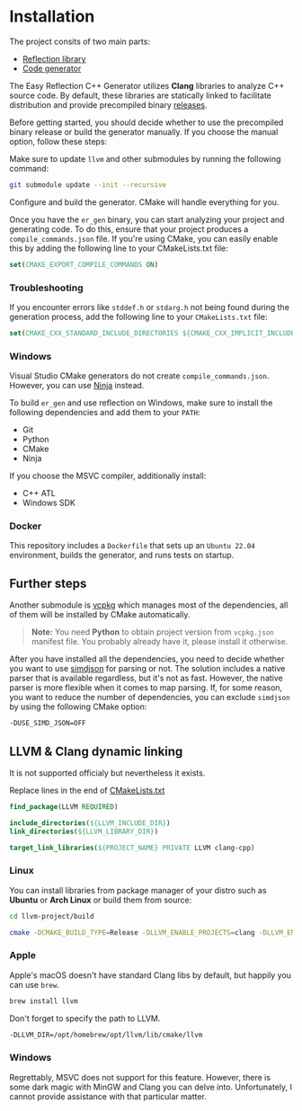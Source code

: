 # Installation

The project consits of two main parts:

- [Reflection library](../library)
- [Code generator](../generator)

The Easy Reflection C++ Generator utilizes **Clang** libraries to analyze C++ source code. By default, these libraries are statically linked to facilitate distribution and provide precompiled binary [releases](https://github.com/chocolacula/easy_reflection_cpp/releases).

Before getting started, you should decide whether to use the precompiled binary release or build the generator manually. If you choose the manual option, follow these steps:

Make sure to update `llvm` and other submodules by running the following command:

```bash
git submodule update --init --recursive
```

Configure and build the generator. CMake will handle everything for you.

Once you have the `er_gen` binary, you can start analyzing your project and generating code. To do this, ensure that your project produces a `compile_commands.json` file. If you're using CMake, you can easily enable this by adding the following line to your CMakeLists.txt file:

```cmake
set(CMAKE_EXPORT_COMPILE_COMMANDS ON)
```

### Troubleshooting
If you encounter errors like `stddef.h` or `stdarg.h` not being found during the generation process, add the following line to your `CMakeLists.txt` file:

```cmake
set(CMAKE_CXX_STANDARD_INCLUDE_DIRECTORIES ${CMAKE_CXX_IMPLICIT_INCLUDE_DIRECTORIES})
```

### Windows

Visual Studio CMake generators do not create `compile_commands.json`. However, you can use [Ninja](https://ninja-build.org/) instead.

To build `er_gen` and use reflection on Windows, make sure to install the following dependencies and add them to your `PATH`:

- Git
- Python
- CMake
- Ninja

If you choose the MSVC compiler, additionally install:

- C++ ATL
- Windows SDK

### Docker

This repository includes a `Dockerfile` that sets up an `Ubuntu 22.04` environment, builds the generator, and runs tests on startup.

## Further steps

Another submodule is [vcpkg](https://github.com/microsoft/vcpkg) which manages most of the dependencies, all of them will be installed by CMake automatically.

> **Note:** You need **Python** to obtain project version from `vcpkg.json` manifest file. You probably already have it, please install it otherwise.

After you have installed all the dependencies, you need to decide whether you want to use [simdjson](https://github.com/simdjson/simdjson) for parsing or not. The solution includes a native parser that is available regardless, but it's not as fast. However, the native parser is more flexible when it comes to map parsing. If, for some reason, you want to reduce the number of dependencies, you can exclude `simdjson` by using the following CMake option:

```bash
-DUSE_SIMD_JSON=OFF
```

## LLVM & Clang dynamic linking

It is not supported officialy but nevertheless it exists. 

Replace lines in the end of [CMakeLists.txt](../generator/CMakeLists.txt)

```cmake
find_package(LLVM REQUIRED)

include_directories(${LLVM_INCLUDE_DIR})
link_directories(${LLVM_LIBRARY_DIR})

target_link_libraries(${PROJECT_NAME} PRIVATE LLVM clang-cpp)
```

### Linux

You can install libraries from package manager of your distro such as **Ubuntu** or **Arch Linux** or build them from source:

```bash
cd llvm-project/build

cmake -DCMAKE_BUILD_TYPE=Release -DLLVM_ENABLE_PROJECTS=clang -DLLVM_ENABLE_RTTI=ON -DLLVM_LINK_LLVM_DYLIB=ON -DCLANG_LINK_CLANG_DYLIB=ON ../llvm
```

### Apple

Apple's macOS doesn't have standard Clang libs by default, but happily you can use `brew`.

```bash
brew install llvm
```

Don't forget to specify the path to LLVM.

```bash
-DLLVM_DIR=/opt/homebrew/opt/llvm/lib/cmake/llvm
```

### Windows

Regrettably, MSVC does not support for this feature. However, there is some dark magic with MinGW and Clang you can delve into. Unfortunately, I cannot provide assistance with that particular matter.
